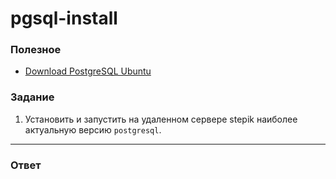 # pgsql-install

### Полезное

- [Download PostgreSQL Ubuntu](https://www.postgresql.org/download/linux/ubuntu/)

### Задание

1. Установить и запустить на удаленном сервере stepik наиболее актуальную версию `postgresql`.

---

### Ответ

